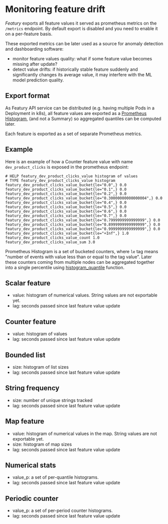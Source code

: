 # Monitoring feature drift

*Featury* exports all feature values it served as prometheus metrics on the
`/metrics` endpoint. By default export is disabled and you need to enable it on
a per-feature basis.

These exported metrics can be later used as a source for anomaly detection and dashboarding software:
* monitor feature values quality: what if some feature value becomes missing after update?
* detect value drifts: if historically stable feature suddenly and significantly changes its average value,
it may interfere with the ML model prediction quality.

## Export format

As Featury API service can be distributed (e.g. having multiple Pods in a Deployment in k8s),
all feature values are exported as a [Prometheus Histogram](https://prometheus.io/docs/practices/histograms/#quantiles),
(and not a Summary) so aggregated quantiles can be computed later.

Each feature is exported as a set of separate Prometheus metrics. 

## Example
Here is an example of how a Counter feature value with name `dev_product_clicks` is exposed in the prometheus endpoint:
```
# HELP featury_dev_product_clicks_value histogram of values
# TYPE featury_dev_product_clicks_value histogram
featury_dev_product_clicks_value_bucket{le="0.0",} 0.0
featury_dev_product_clicks_value_bucket{le="0.1",} 0.0
featury_dev_product_clicks_value_bucket{le="0.2",} 0.0
featury_dev_product_clicks_value_bucket{le="0.30000000000000004",} 0.0
featury_dev_product_clicks_value_bucket{le="0.4",} 0.0
featury_dev_product_clicks_value_bucket{le="0.5",} 0.0
featury_dev_product_clicks_value_bucket{le="0.6",} 0.0
featury_dev_product_clicks_value_bucket{le="0.7",} 0.0
featury_dev_product_clicks_value_bucket{le="0.7999999999999999",} 0.0
featury_dev_product_clicks_value_bucket{le="0.8999999999999999",} 0.0
featury_dev_product_clicks_value_bucket{le="0.9999999999999999",} 0.0
featury_dev_product_clicks_value_bucket{le="+Inf",} 1.0
featury_dev_product_clicks_value_count 1.0
featury_dev_product_clicks_value_sum 3.0
```

Prometheus Histogram is a set of bucketed counters, where `le` tag means "number of events with value less than or equal 
to the tag value". Later these counters coming from multiple nodes can be aggregated together into a single percentile
using [histogram_quantile](https://prometheus.io/docs/prometheus/latest/querying/functions/#histogram_quantile) function.


## Scalar feature
* value: histogram of numerical values. String values are not exportable yet.
* lag: seconds passed since last feature value update

## Counter feature
* value: histogram of values
* lag: seconds passed since last feature value update

## Bounded list
* size: histogram of list sizes
* lag: seconds passed since last feature value update

## String frequency
* size: number of unique strings tracked
* lag: seconds passed since last feature value update

## Map feature
* value: histogram of numerical values in the map. String values are not exportable yet.
* size: histogram of map sizes
* lag: seconds passed since last feature value update

## Numerical stats
* value_p<N>: a set of per-quantile histograms.
* lag: seconds passed since last feature value update

## Periodic counter
* value_p<N>: a set of per-period counter histograms.
* lag: seconds passed since last feature value update
